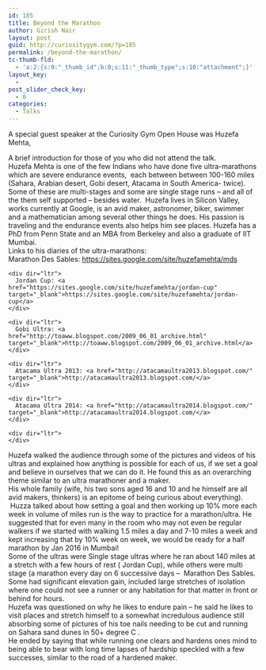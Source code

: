 ```yaml
---
id: 185
title: Beyond the Marathon
author: Girish Nair
layout: post
guid: http://curiositygym.com/?p=185
permalink: /beyond-the-marathon/
tc-thumb-fld:
  - 'a:2:{s:9:"_thumb_id";b:0;s:11:"_thumb_type";s:10:"attachment";}'
layout_key:
  - 
post_slider_check_key:
  - 0
categories:
  - Talks
---
```

A special guest speaker at the Curiosity Gym Open House was Huzefa Mehta,

<div>
  A brief introduction for those of you who did not attend the talk.
</div>

<div>
  Huzefa Mehta is one of the few Indians who have done five ultra-marathons which are severe endurance events,  each between between 100-160 miles (Sahara, Arabian desert, Gobi desert, Atacama in South America- twice). Some of these are multi-stages and some are single stage runs &#8211; and all of the them self supported &#8211; besides water.  Huzefa lives in Silicon Valley, works currently at Google, is an avid maker, astronomer, biker, swimmer and a mathematician among several other things he does. His passion is traveling and the endurance events also helps him see places. Huzefa has a PhD from Penn State and an MBA from Berkeley and also a graduate of IIT Mumbai.
</div>

<div>
  <div>
  </div>
  
  <div>
    Links to his diaries of the ultra-marathons:
  </div>
  
  <div>
  </div>
  
  <div>
    <div dir="ltr">
      Marathon Des Sables: <a href="https://sites.google.com/site/huzefamehta/mds" target="_blank">https://sites.google.com/site/huzefamehta/mds</a>
    </div>
    
    <div dir="ltr">
      Jordan Cup: <a href="https://sites.google.com/site/huzefamehta/jordan-cup" target="_blank">https://sites.google.com/site/huzefamehta/jordan-cup</a>
    </div>
    
    <div dir="ltr">
      Gobi Ultra: <a href="http://toaww.blogspot.com/2009_06_01_archive.html" target="_blank">http://toaww.blogspot.com/2009_06_01_archive.html</a>
    </div>
    
    <div dir="ltr">
      Atacama Ultra 2013: <a href="http://atacamaultra2013.blogspot.com/" target="_blank">http://atacamaultra2013.blogspot.com/</a>
    </div>
    
    <div dir="ltr">
      Atacama Ultra 2014: <a href="http://atacamaultra2014.blogspot.com/" target="_blank">http://atacamaultra2014.blogspot.com/</a>
    </div>
    
    <div dir="ltr">
    </div>
  </div>
  
  <div dir="ltr">
    Huzefa walked the audience through some of the pictures and videos of his ultras and explained how anything is possible for each of us, if we set a goal and believe in ourselves that we can do it. He found this as an overarching theme similar to an ultra marathoner and a maker.
  </div>
  
  <div dir="ltr">
    His whole family (wife, his two sons aged 16 and 10 and he himself are all avid makers, thinkers) is an epitome of being curious about everything).  Huzza talked about how setting a goal and then working up 10% more each week in volume of miles run is the way to practice for a marathon/ultra. He suggested that for even many in the room who may not even be regular walkers if we started with walking 1.5 miles a day and 7-10 miles a week and kept increasing that by 10% week on week, we would be ready for a half marathon by Jan 2016 in Mumbai!
  </div>
  
  <div dir="ltr">
    Some of the ultras were Single stage ultras where he ran about 140 miles at a stretch with a few hours of rest ( Jordan Cup), while others were multi stage (a marathon every day on 6 successive days &#8211;  Marathon Des Sables. Some had significant elevation gain, included large stretches of isolation where one could not see a runner or any habitation for that matter in front or behind for hours.
  </div>
  
  <div dir="ltr">
    Huzefa was questioned on why he likes to endure pain &#8211; he said he likes to visit places and stretch himself to a somewhat incredulous audience still absorbing some of pictures of his toe nails needing to be cut and running on Sahara sand dunes in 50+ degree C .
  </div>
  
  <div dir="ltr">
    He ended by saying that while running one clears and hardens ones mind to being able to bear with long time lapses of hardship speckled with a few successes, similar to the road of a hardened maker.
  </div>
  
  <div dir="ltr">
  </div>
</div>